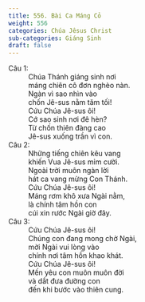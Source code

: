 ```yaml
---
title: 556. Bài Ca Máng Cỏ
weight: 556
categories: Chúa Jêsus Christ
sub-categories: Giáng Sinh
draft: false
---
```

<dl><dt>Câu 1:</dt><dd data-verse="1"> Chúa Thánh giáng sinh nơi <br/>máng chiên cô đơn nghèo nàn. <br/>Ngàn vì sao nhìn vào <br/>chốn Jê-sus nằm tăm tối! <br/>Cứu Chúa Jê-sus ôi! <br/>Cớ sao sinh nơi đê hèn? <br/>Từ chốn thiên đàng cao <br/>Jê-sus xuống trần vì con. </dd><dt>Câu 2:</dt><dd data-verse="2">Những tiếng chiên kêu vang <br/>khiến Vua Jê-sus mỉm cười. <br/>Ngoài trời muôn ngàn lời <br/>hát ca vang mừng Con Thánh. <br/>Cứu Chúa Jê-sus ôi! <br/>Máng rơm khô xưa Ngài nằm, <br/>là chính tâm hồn con <br/>cúi xin rước Ngài giờ đây. </dd><dt>Câu 3:</dt><dd data-verse="3">Cứu Chúa Jê-sus ôi! <br/>Chúng con đang mong chờ Ngài, <br/>mời Ngài vui lòng vào <br/>chính nơi tâm hồn khao khát. <br/>Cứu Chúa Jê-sus ôi! <br/>Mến yêu con muôn muôn đời <br/>và dắt đưa đường con <br/>đến khi bước vào thiên cung. </dd></dl>